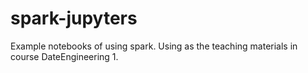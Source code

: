 # spark-jupyters

Example notebooks of using spark. Using as the teaching materials in course DateEngineering 1.
